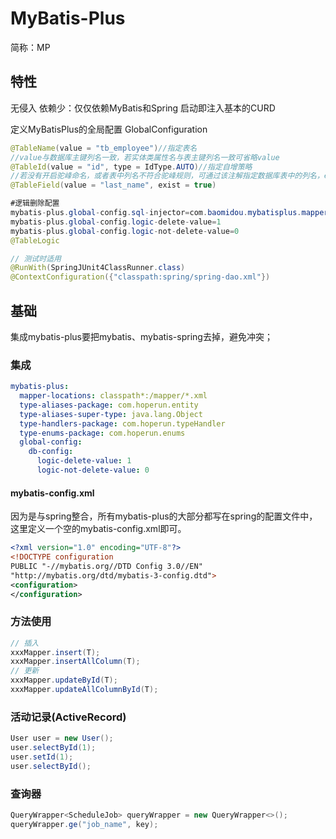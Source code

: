 # MyBatis-Plus
<!-- @author DHJT 2019-06-18 -->
简称：MP

## 特性
无侵入
依赖少：仅仅依赖MyBatis和Spring
启动即注入基本的CURD

定义MyBatisPlus的全局配置
GlobalConfiguration

[](http://mp.baomidou.com/#/?)

```java
@TableName(value = "tb_employee")//指定表名
//value与数据库主键列名一致，若实体类属性名与表主键列名一致可省略value
@TableId(value = "id", type = IdType.AUTO)//指定自增策略
//若没有开启驼峰命名，或者表中列名不符合驼峰规则，可通过该注解指定数据库表中的列名，exist标明数据表中有没有对应列
@TableField(value = "last_name", exist = true)

#逻辑删除配置
mybatis-plus.global-config.sql-injector=com.baomidou.mybatisplus.mapper.LogicSqlInjector
mybatis-plus.global-config.logic-delete-value=1
mybatis-plus.global-config.logic-not-delete-value=0
@TableLogic

// 测试时适用
@RunWith(SpringJUnit4ClassRunner.class)
@ContextConfiguration({"classpath:spring/spring-dao.xml"})

```
## 基础
集成mybatis-plus要把mybatis、mybatis-spring去掉，避免冲突；

### 集成
```yaml
mybatis-plus:
  mapper-locations: classpath*:/mapper/*.xml
  type-aliases-package: com.hoperun.entity
  type-aliases-super-type: java.lang.Object
  type-handlers-package: com.hoperun.typeHandler
  type-enums-package: com.hoperun.enums
  global-config:
    db-config:
      logic-delete-value: 1
      logic-not-delete-value: 0
```

#### mybatis-config.xml
因为是与spring整合，所有mybatis-plus的大部分都写在spring的配置文件中，这里定义一个空的mybatis-config.xml即可。
```xml
<?xml version="1.0" encoding="UTF-8"?>
<!DOCTYPE configuration
PUBLIC "-//mybatis.org//DTD Config 3.0//EN"
"http://mybatis.org/dtd/mybatis-3-config.dtd">
<configuration>
</configuration>
```

### 方法使用
```java
// 插入
xxxMapper.insert(T);
xxxMapper.insertAllColumn(T);
// 更新
xxxMapper.updateById(T);
xxxMapper.updateAllColumnById(T);
```

### 活动记录(ActiveRecord)
```java
User user = new User();
user.selectById(1);
user.setId(1);
user.selectById();
```

### 查询器
```java
QueryWrapper<ScheduleJob> queryWrapper = new QueryWrapper<>();
queryWrapper.ge("job_name", key);
```
